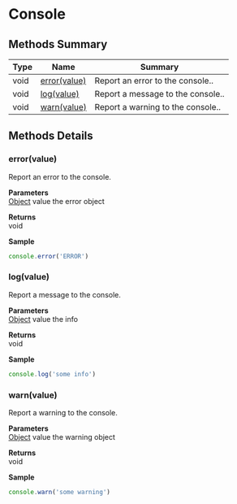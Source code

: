#  Console


## Methods Summary

| Type                                                  | Name                    | Summary                                                                                                           |
| ----------------------------------------------------- | ----------------------- | ----------------------------------------------------------------------------------------------------------------- |
|void | [error(value)](Console.md#error-value)                   | Report an error to the console..                                    |
|void | [log(value)](Console.md#log-value)                   | Report a message to the console..                                    |
|void | [warn(value)](Console.md#warn-value)                   | Report a warning to the console..                                    |

## Methods Details

### error(value)

Report an error to the console.

**Parameters**\
[Object](JSLib/Object.md) value the error object

**Returns**\
void 


**Sample**

```javascript
console.error('ERROR')
```
### log(value)

Report a message to the console.

**Parameters**\
[Object](JSLib/Object.md) value the info

**Returns**\
void 


**Sample**

```javascript
console.log('some info')
```
### warn(value)

Report a warning to the console.

**Parameters**\
[Object](JSLib/Object.md) value the warning object

**Returns**\
void 


**Sample**

```javascript
console.warn('some warning')
```

